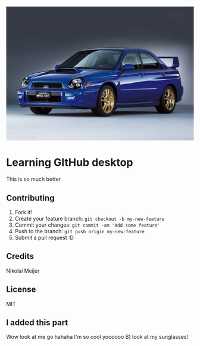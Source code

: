 ![Markdown logo](/img/subie.jpg "Subaru")

# Learning GItHub desktop

This is so much better

## Contributing

1. Fork it!
2. Create your feature branch: `git checkout -b my-new-feature`
3. Commit your changes: `git commit -am 'Add some feature'`
4. Push to the branch: `git push origin my-new-feature`
5. Submit a pull request :D

## Credits

Nikolai Meijer

## License

MIT

## I added this part

Wow look at me go hahaha I'm so cool yoooooo B) look at my sunglasses!